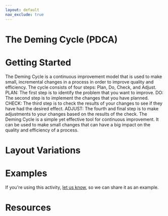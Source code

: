 ```yaml
---
layout: default
nav_exclude: true
---
```

# The Deming Cycle (PDCA)

# Getting Started

The Deming Cycle is a continuous improvement model that is used to make small, incremental changes in a process in order to improve quality and efficiency. The cycle consists of four steps: Plan, Do, Check, and Adjust. PLAN: The first step is to identify the problem that you want to improve. DO: The second step is to implement the changes that you have planned. CHECK: The third step is to check the results of your changes to see if they have had the desired effect. ADJUST: The fourth and final step is to make adjustments to your changes based on the results of the check. The Deming Cycle is a simple yet effective tool for continuous improvement. It can be used to make small changes that can have a big impact on the quality and efficiency of a process.

# Layout Variations
# Examples
If you're using this activity, [let us know](https://github.com/Standards-and-Practices/structured-rapid-development/issues/new?assignees=&labels=documentation&template=example-submission.md&title=Example+of+%5Byour+pattern+here%5D), so we can share it as an example.
# Resources